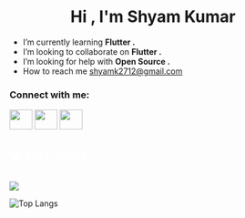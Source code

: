 <h1 align="center">Hi , I'm Shyam Kumar</h1>

- I’m currently learning **Flutter .**
- I’m looking to collaborate on **Flutter .**
- I’m looking for help with **Open Source .**
- How to reach me [shyamk2712@gmail.com](shyamk2712@gmail.com)

<h3 align="left">Connect with me:</h3>
<p align="left">
 <a href="https://www.linkedin.com/in/shyam-kumar-83b54b224/" alt="Linkedin"><img border-radius="50%" width="40px" height="35px" margin-left="25px" src="https://unpkg.com/simple-icons@5.0.0/icons/linkedin.svg"></a>
    <a href="https://github.com/whoshyam" alt="GitHub"><img border-radius="50%" width="40px" height="35px" margin-left="25px" src="https://unpkg.com/simple-icons@5.0.0/icons/github.svg"></a>
    <a href="https://www.instagram.com/whoshyam__/" alt="Instagram"><img border-radius="50%" width="40px" height="35px" margin-left="25px" src="https://unpkg.com/simple-icons@5.0.0/icons/instagram.svg"></a>
  <!--<a href="https://twitter.com/whoshyam__/" alt="twitter"><img border-radius="50%" width="40px" height="35px" margin-left="25px" src="https://unpkg.com/simple-icons@5.0.0/icons/twitter.svg"></a>-->
    <!--<a href="https://leetcode.com/whoshyam/" alt="Leetcode"><img border-radius="50%" width="40px" height="35px" margin-left="25px" src="https://unpkg.com/simple-icons@5.0.0/icons/leetcode.svg"></a>-->

</p>

<h2 align="left" style="color:white;" >💻 Tech Stack</h2>

###

<div align="left">
  <a href="#">
    <img src="https://skillicons.dev/icons?i=dart,flutter,firebase,figma,cpp,git,github&theme=dark" />
  </a>
 
</div>


<p align="center">
<!-- streak stats -->
<!-- <img height="180em" width="331em" src="https://github-readme-streak-stats.herokuapp.com?user=whoshyam&theme=dark&hide_border=true&fire=DD2727)](https://git.io/streak-stats"/> -->
 
 <!--most lang stats-->
 ![Top Langs](https://github-readme-stats.vercel.app/api/top-langs/?username=whoshyam&layout=compact&hide=html&theme=radical)

</p>
<!-- visitors
<p align="left"> <img src="https://komarev.com/ghpvc/?username=whoshyam&label=Profile%20views&color=0e75b6&style=flat" alt="whoshyam" />
-->

